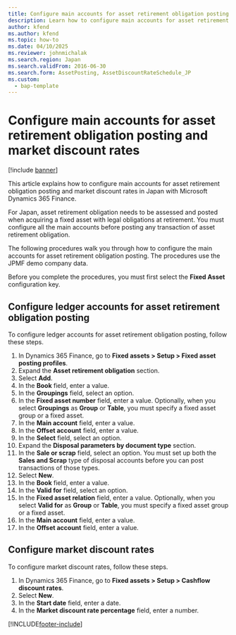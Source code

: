 ```yaml
---
title: Configure main accounts for asset retirement obligation posting and market discount rates
description: Learn how to configure main accounts for asset retirement obligation posting and market discount rates in Japan with Microsoft Dynamics 365 Finance.
author: kfend
ms.author: kfend
ms.topic: how-to
ms.date: 04/10/2025
ms.reviewer: johnmichalak
ms.search.region: Japan
ms.search.validFrom: 2016-06-30
ms.search.form: AssetPosting, AssetDiscountRateSchedule_JP
ms.custom: 
  - bap-template
---
```


# Configure main accounts for asset retirement obligation posting and market discount rates

[!include [banner](../../includes/banner.md)]

This article explains how to configure main accounts for asset retirement obligation posting and market discount rates in Japan with Microsoft Dynamics 365 Finance.

For Japan, asset retirement obligation needs to be assessed and posted when acquiring a fixed asset with legal obligations at retirement. You must configure all the main accounts before posting any transaction of asset retirement obligation.

The following procedures walk you through how to configure the main accounts for asset retirement obligation posting. The procedures use the JPMF demo company data.

Before you complete the procedures, you must first select the **Fixed Asset** configuration key.

## Configure ledger accounts for asset retirement obligation posting

To configure ledger accounts for asset retirement obligation posting, follow these steps.

1. In Dynamics 365 Finance, go to **Fixed assets \> Setup \> Fixed asset posting profiles**.
1. Expand the **Asset retirement obligation** section.
1. Select **Add**.
1. In the **Book** field, enter a value.
1. In the **Groupings** field, select an option.
1. In the **Fixed asset number** field, enter a value. Optionally, when you select **Groupings** as **Group** or **Table**, you must specify a fixed asset group or a fixed asset.  
1. In the **Main account** field, enter a value.
1. In the **Offset account** field, enter a value.
1. In the **Select** field, select an option.
1. Expand the **Disposal parameters by document type** section.
1. In the **Sale or scrap** field, select an option. You must set up both the **Sales and Scrap** type of disposal accounts before you can post transactions of those types.  
1. Select **New**.
1. In the **Book** field, enter a value.
1. In the **Valid for** field, select an option.
1. In the **Fixed asset relation** field, enter a value. Optionally, when you select **Valid for** as **Group** or **Table**, you must specify a fixed asset group or a fixed asset.  
1. In the **Main account** field, enter a value.
1. In the **Offset account** field, enter a value.

## Configure market discount rates

To configure market discount rates, follow these steps.

1. In Dynamics 365 Finance, go to **Fixed assets \> Setup \> Cashflow discount rates**.
1. Select **New**.
1. In the **Start date** field, enter a date.
1. In the **Market discount rate percentage** field, enter a number.



[!INCLUDE[footer-include](../../../includes/footer-banner.md)]

